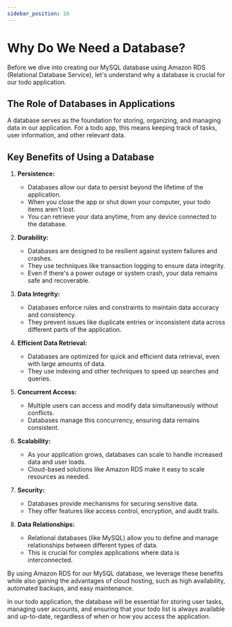 ```yaml
---
sidebar_position: 10
---
```


# Why Do We Need a Database?

Before we dive into creating our MySQL database using Amazon RDS (Relational Database Service), let's understand why a database is crucial for our todo application.

## The Role of Databases in Applications

A database serves as the foundation for storing, organizing, and managing data in our application. For a todo app, this means keeping track of tasks, user information, and other relevant data.

## Key Benefits of Using a Database

1. **Persistence:**

   - Databases allow our data to persist beyond the lifetime of the application.
   - When you close the app or shut down your computer, your todo items aren't lost.
   - You can retrieve your data anytime, from any device connected to the database.

2. **Durability:**

   - Databases are designed to be resilient against system failures and crashes.
   - They use techniques like transaction logging to ensure data integrity.
   - Even if there's a power outage or system crash, your data remains safe and recoverable.

3. **Data Integrity:**

   - Databases enforce rules and constraints to maintain data accuracy and consistency.
   - They prevent issues like duplicate entries or inconsistent data across different parts of the application.

4. **Efficient Data Retrieval:**

   - Databases are optimized for quick and efficient data retrieval, even with large amounts of data.
   - They use indexing and other techniques to speed up searches and queries.

5. **Concurrent Access:**

   - Multiple users can access and modify data simultaneously without conflicts.
   - Databases manage this concurrency, ensuring data remains consistent.

6. **Scalability:**

   - As your application grows, databases can scale to handle increased data and user loads.
   - Cloud-based solutions like Amazon RDS make it easy to scale resources as needed.

7. **Security:**

   - Databases provide mechanisms for securing sensitive data.
   - They offer features like access control, encryption, and audit trails.

8. **Data Relationships:**
   - Relational databases (like MySQL) allow you to define and manage relationships between different types of data.
   - This is crucial for complex applications where data is interconnected.

By using Amazon RDS for our MySQL database, we leverage these benefits while also gaining the advantages of cloud hosting, such as high availability, automated backups, and easy maintenance.

In our todo application, the database will be essential for storing user tasks, managing user accounts, and ensuring that your todo list is always available and up-to-date, regardless of when or how you access the application.
